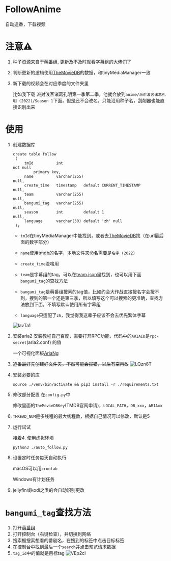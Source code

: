 # FollowAnime
自动追番，下载视频

# 注意⚠️
1. 种子资源来自于[萌番组](https://bangumi.moe), 更新及不及时就看字幕组的大佬们了
2. 判断更新的逻辑使用[TheMovieDB](https://www.themoviedb.org)的数据，和tinyMediaManager一致
3. 新下载的视频会在对应季度的文件夹里
   
   比如我下载 派对浪客诸葛孔明第一季第二季，他就会放到`anime/派对浪客诸葛孔明 (2022)/Season 1`下面，但是还不会改名，只能沿用种子名，刮削器也能直接识别出来

# 使用
1. 创建数据库
   ```mysql
   create table follow
    (
        tmId          int                                            not null
            primary key,
        name          varchar(255)                                   null,
        create_time   timestamp   default CURRENT_TIMESTAMP          null,
        team          varchar(255)                                   null,
        bangumi_tag   varchar(255)                                   null,
        season        int         default 1                          null,
        language      varchar(30) default 'zh' null
    );
   ```
   - `tmId`在tinyMediaManager中能找到，或者去[TheMovieDB](https://www.themoviedb.org)找（在url最后面的数字部分）

   - `name`使用tmdb的名字，本地文件夹命名需要是`名字 (2022)`

   - `create_time`没啥用

   - `team`是字幕组的tag，可以在[team.json](https://github.com/Tippye/FollowAnime/blob/master/team.json)里找到，也可以用下面`bangumi_tag`的查找方法

   - `bangumi_tag`是萌番组搜索的tag值，比如约会大作战直接搜名字会搜不到，搜到的第一个还是第三季，所以填写这个可以搜索的更准确，查找方法放到下面，不填写默认使用所有字幕组

   - `language`只适配了`zh`，我觉得我这辈子应该不会去优先繁体字幕

   ![lavTa1](https://cdn.jsdelivr.net/gh/tippye/PicCloud@master/uPic/2022/04/24/lavTa1.png)
2. 安装aria2
    安装教程自己百度，需要打开RPC功能，代码中的`ARIAID`是`rpc-secret`(aria2.conf) 的值

   一个可视化面板[AriaNg](https://github.com/mayswind/AriaNg)
3. ~~追番最好先创建好文件夹，不然可能会报错，以后有空再改~~
   ![LQzn8T](https://cdn.jsdelivr.net/gh/tippye/PicCloud@master/uPic/2022/04/20/LQzn8T.png)
4. 安装必要的库
   ```shell
   source ./venv/bin/activate && pip3 install -r ./requirements.txt
   ```
5. 修改部分配置
   在`config.py`中
   
   修改里面的`TheMovieDBKey`(TMDB官网申请)，`LOCAL_PATH`，`DB_xxx`，`ARIAxx`
6. `THREAD_NUM`是多线程的最大线程数，根据自己情况可以修改，默认是5
7. 运行试试

   接着4. 使用虚拟环境
   ```shell
   python3 ./auto_follow.py
   ```
8. 设置定时任务每天自动执行
   
   macOS可以用`crontab`
   
   Windows有计划任务
9. jellyfin或kodi之类的会自动识别更改

# `bangumi_tag`查找方法
1. 打开[萌番组](https://bangumi.moe/search/index)
2. 打开控制台（右键检查），并切换到网络
3. 搜索框搜索想看的番剧名，在搜到的标签中点击目标标签
4. 在控制台中找到最后一个`search`并点击预览请求数据
5. `tag_id`中的值就是目标tag
   ![VEp2cl](https://cdn.jsdelivr.net/gh/tippye/PicCloud@master/uPic/2022/04/23/VEp2cl.png)